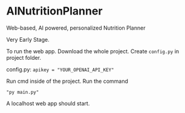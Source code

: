 # AINutritionPlanner
 Web-based, AI powered, personalized Nutrition Planner
 
 
 Very Early Stage.
 
 

To run the web app. Download the whole project. Create `config.py` in project folder.

config.py:
`apikey = "YOUR_OPENAI_API_KEY"`

Run cmd inside of the project. Run the command 

`"py main.py"`

A localhost web app should start.
